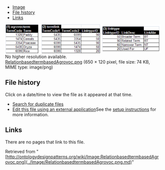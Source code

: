 * [Image](../Image/RelationbasedtermbasedAgrovoc.png.md#file)
* [File history](../Image/RelationbasedtermbasedAgrovoc.png.md#filehistory)
* [Links](../Image/RelationbasedtermbasedAgrovoc.png.md#filelinks)

[![Image:RelationbasedtermbasedAgrovoc.png](../images/8/8f/RelationbasedtermbasedAgrovoc.png)](../images/8/8f/RelationbasedtermbasedAgrovoc.png)  
No higher resolution available.  
[RelationbasedtermbasedAgrovoc.png](../images/8/8f/RelationbasedtermbasedAgrovoc.png)‎ (650 × 120 pixel, file size: 74 KB, MIME type: image/png)

## File history

Click on a date/time to view the file as it appeared at that time.



  
* [Search for duplicate files](http://ontologydesignpatterns.org/wiki/Special:FileDuplicateSearch/RelationbasedtermbasedAgrovoc.png "Special:FileDuplicateSearch/RelationbasedtermbasedAgrovoc.png")
* [Edit this file using an external application](http://ontologydesignpatterns.org/wiki/index.php?title=Image:RelationbasedtermbasedAgrovoc.png&action=edit&externaledit=true&mode=file "Image:RelationbasedtermbasedAgrovoc.png")See the [setup instructions](http://www.mediawiki.org/wiki/Manual:External_editors "http://www.mediawiki.org/wiki/Manual:External_editors") for more information.

## Links



There are no pages that link to this file.




Retrieved from "[http://ontologydesignpatterns.org/wiki/Image:RelationbasedtermbasedAgrovoc.png](../Image/RelationbasedtermbasedAgrovoc.png.md)"